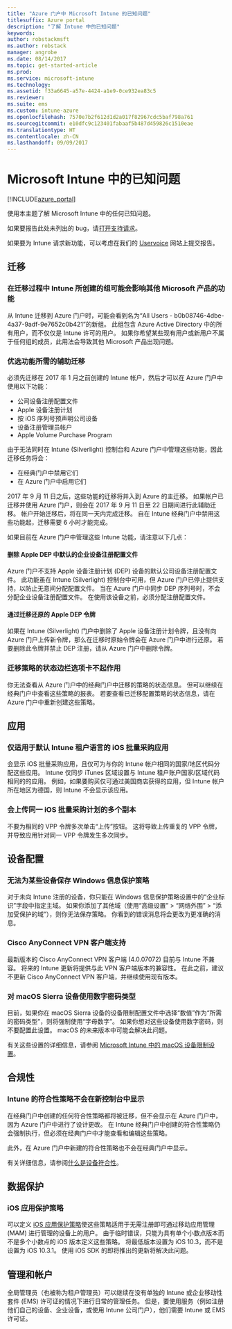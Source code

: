 ```yaml
---
title: "Azure 门户中 Microsoft Intune 的已知问题"
titlesuffix: Azure portal
description: "了解 Intune 中的已知问题"
keywords: 
author: robstackmsft
ms.author: robstack
manager: angrobe
ms.date: 08/14/2017
ms.topic: get-started-article
ms.prod: 
ms.service: microsoft-intune
ms.technology: 
ms.assetid: f33a6645-a57e-4424-a1e9-0ce932ea83c5
ms.reviewer: 
ms.suite: ems
ms.custom: intune-azure
ms.openlocfilehash: 7570e7b2f612d1d2a017f82967cdc5baf798a761
ms.sourcegitcommit: e10dfc9c123401fabaaf5b487d459826c1510eae
ms.translationtype: HT
ms.contentlocale: zh-CN
ms.lasthandoff: 09/09/2017
---
```

# <a name="known-issues-in-microsoft-intune"></a>Microsoft Intune 中的已知问题


[!INCLUDE[azure_portal](./includes/azure_portal.md)]


使用本主题了解 Microsoft Intune 中的任何已知问题。

如果要报告此处未列出的 bug，请[打开支持请求](get-support.md)。

如果要为 Intune 请求新功能，可以考虑在我们的 [Uservoice](https://microsoftintune.uservoice.com/forums/291681-ideas/category/189016-azure-admin-console) 网站上提交报告。

## <a name="migration"></a>迁移

### <a name="groups-created-by-intune-during-migration-might-affect-functionality-of-other-microsoft-products"></a>在迁移过程中 Intune 所创建的组可能会影响其他 Microsoft 产品的功能

从 Intune 迁移到 Azure 门户时，可能会看到名为“All Users - b0b08746-4dbe-4a37-9adf-9e7652c0b421”的新组。 此组包含 Azure Active Directory 中的所有用户，而不仅仅是 Intune 许可的用户。 如果你希望某些现有用户或新用户不属于任何组的成员，此用法会导致其他 Microsoft 产品出现问题。

### <a name="secondary-migration-required-for-select-capabilities"></a>优选功能所需的辅助迁移

必须先迁移在 2017 年 1 月之前创建的 Intune 帐户，然后才可以在 Azure 门户中使用以下功能：

- 公司设备注册配置文件
- Apple 设备注册计划
- 按 iOS 序列号预声明公司设备
- 设备注册管理员帐户
- Apple Volume Purchase Program

由于无法同时在 Intune (Silverlight) 控制台和 Azure 门户中管理这些功能，因此迁移任务将会：
- 在经典门户中禁用它们
- 在 Azure 门户中启用它们  

2017 年 9 月 11 日之后，这些功能的迁移将并入到 Azure 的主迁移。 如果帐户已迁移并使用 Azure 门户，则会在 2017 年 9 月 11 日至 22 日期间进行此辅助迁移。 帐户开始迁移后，将在同一天内完成迁移。 自在 Intune 经典门户中禁用这些功能起，迁移需要 6 小时才能完成。

如果目前在 Azure 门户中管理这些 Intune 功能，请注意以下几点：

#### <a name="removes-default-corporate-device-enrollment-profiles-in-apple-dep"></a>删除 Apple DEP 中默认的企业设备注册配置文件
Azure 门户不支持 Apple 设备注册计划 (DEP) 设备的默认公司设备注册配置文件。 此功能虽在 Intune (Silverlight) 控制台中可用，但 Azure 门户已停止提供支持，以防止无意间分配配置文件。 当在 Azure 门户中同步 DEP 序列号时，不会分配企业设备注册配置文件。 在使用该设备之前，必须分配注册配置文件。

#### <a name="apple-dep-token-restored-with-migration"></a>通过迁移还原的 Apple DEP 令牌

如果在 Intune (Silverlight) 门户中删除了 Apple 设备注册计划令牌，且没有向 Azure 门户上传新令牌，那么在迁移时原始令牌会在 Azure 门户中进行还原。 若要删除此令牌并禁止 DEP 注册，请从 Azure 门户中删除令牌。

### <a name="status-blades-for-migrated-policies-do-not-work"></a>迁移策略的状态边栏选项卡不起作用

你无法查看从 Azure 门户中的经典门户中迁移的策略的状态信息。 但可以继续在经典门户中查看这些策略的报表。 若要查看已迁移配置策略的状态信息，请在 Azure 门户中重新创建这些策略。

## <a name="apps"></a>应用

### <a name="ios-volume-purchased-apps-only-available-in-default-intune-tenant-language"></a>仅适用于默认 Intune 租户语言的 iOS 批量采购应用
会显示 iOS 批量采购应用，且仅可为与你的 Intune 帐户相同的国家/地区代码分配这些应用。 Intune 仅同步 iTunes 区域设置与 Intune 租户账户国家/区域代码相同的的应用。 例如，如果要购买仅可通过美国商店获得的应用，但 Intune 帐户所在地区为德国，则 Intune 不会显示该应用。

### <a name="multiple-copies-of-the-same-ios-volume-purchase-program-are-uploaded"></a>会上传同一 iOS 批量采购计划的多个副本
不要为相同的 VPP 令牌多次单击“上传”按钮。 这将导致上传重复的 VPP 令牌，并导致应用针对同一 VPP 令牌发生多次同步。

<!-- ## Groups -->

## <a name="device-configuration"></a>设备配置

### <a name="you-cannot-save-a-windows-information-protection-policy-for-some-devices"></a>无法为某些设备保存 Windows 信息保护策略

对于未向 Intune 注册的设备，你只能在 Windows 信息保护策略设置中的“企业标识”字段中指定主域。
如果你添加了其他域（使用“高级设置” > “网络外围” > “添加受保护的域”），则你无法保存策略。 你看到的错误消息将会更改为更准确的消息。

### <a name="cisco-anyconnect-vpn-client-support"></a>Cisco AnyConnect VPN 客户端支持

最新版本的 Cisco AnyConnect VPN 客户端 (4.0.07072) 目前与 Intune 不兼容。
将来的 Intune 更新将提供与此 VPN 客户端版本的兼容性。 在此之前，建议不更新 Cisco AnyConnect VPN 客户端，并继续使用现有版本。

### <a name="using-the-numeric-password-type-with-macos-sierra-devices"></a>对 macOS Sierra 设备使用数字密码类型

目前，如果你在 macOS Sierra 设备的设备限制配置文件中选择“数值”作为“所需的密码类型”，则将强制使用“字母数字”。 如果你想对这些设备使用数字密码，则不要配置此设置。
macOS 的未来版本中可能会解决此问题。

有关这些设置的详细信息，请参阅 [Microsoft Intune 中的 macOS 设备限制设置](device-restrictions-macos.md)。

## <a name="compliance"></a>合规性

### <a name="compliance-policies-from-intune-do-not-show-up-in-new-console"></a>Intune 的符合性策略不会在新控制台中显示

在经典门户中创建的任何符合性策略都将被迁移，但不会显示在 Azure 门户中，因为 Azure 门户中进行了设计更改。 在 Intune 经典门户中创建的符合性策略仍会强制执行，但必须在经典门户中才能查看和编辑这些策略。

此外，在 Azure 门户中新建的符合性策略也不会在经典门户中显示。

有关详细信息，请参阅[什么是设备符合性](device-compliance.md)。

<!-- ## Enrollment -->


## <a name="data-protection"></a>数据保护

### <a name="ios-app-protection-policies"></a>iOS 应用保护策略

可以定义 [iOS 应用保护策略](app-protection-policy-settings-ios.md)使这些策略适用于无需注册即可通过移动应用管理 (MAM) 进行管理的设备上的用户。 由于临时错误，只能为具有单个小数点版本而不是多个小数点的 iOS 版本定义这些策略。 将最低版本设置为 iOS 10.3，而不是设置为 iOS 10.3.1。 使用 iOS SDK 的即将推出的更新将解决此问题。


## <a name="administration-and-accounts"></a>管理和帐户

全局管理员（也被称为租户管理员）可以继续在没有单独的 Intune 或企业移动性套件 (EMS) 许可证的情况下进行日常的管理任务。 但是，要使用服务（例如注册他们自己的设备、企业设备，或使用 Intune 公司门户），他们需要 Intune 或 EMS 许可证。

<!-- ## Additional items -->
